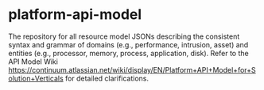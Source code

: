 # platform-api-model
The repository for all resource model JSONs describing the consistent syntax and grammar of domains (e.g., performance, intrusion, asset) and entities (e.g., processor, memory, process, application, disk). Refer to the API Model Wiki https://continuum.atlassian.net/wiki/display/EN/Platform+API+Model+for+Solution+Verticals for detailed clarifications. 
